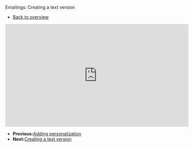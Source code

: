 Emailings: Creating a text version

- [Back to overview](<http://www.copernica.com/en/support/video-tutorials> "Video tutorials")

<iframe width="580" height="326" src="https://www.youtube.com/embed/0DdsUoTvYbQ?list=PLgCg-YR2FABYMlchCXl_7Qa5_JnU26ZYz" frameborder="0" allowfullscreen>  </iframe>

- **Previous:**[Adding personalization](<http://www.copernica.com/en/support/video-tutorials/emailings-adding-personalization> "Emailings: Adding personalization")
- **Next:**[Creating a text version](<http://www.copernica.com/en/support/video-tutorials/emailings-creating-a-text-version> "Emailings: Creating a text version")